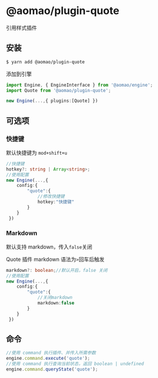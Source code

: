 # @aomao/plugin-quote

引用样式插件

## 安装

```bash
$ yarn add @aomao/plugin-quote
```

添加到引擎

```ts
import Engine, { EngineInterface } from '@aomao/engine';
import Quote from '@aomao/plugin-quote';

new Engine(...,{ plugins:[Quote] })
```

## 可选项

### 快捷键

默认快捷键为 `mod+shift+u`

```ts
//快捷键
hotkey?: string | Array<string>;
//使用配置
new Engine(...,{
    config:{
        "quote":{
            //修改快捷键
            hotkey:"快捷键"
        }
    }
 })
```

### Markdown

默认支持 markdown，传入`false`关闭

Quote 插件 markdown 语法为`>`回车后触发

```ts
markdown?: boolean;//默认开启，false 关闭
//使用配置
new Engine(...,{
    config:{
        "quote":{
            //关闭markdown
            markdown:false
        }
    }
 })
```

## 命令

```ts
//使用 command 执行插件、并传入所需参数
engine.command.execute('quote');
//使用 command 执行查询当前状态，返回 boolean | undefined
engine.command.queryState('quote');
```
